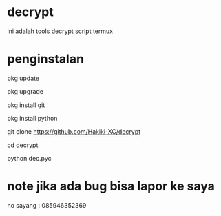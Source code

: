 # decrypt
ini adalah tools decrypt script termux

# penginstalan 

pkg update 

pkg upgrade

pkg install git

pkg install python

git clone https://github.com/Hakiki-XC/decrypt

cd decrypt 

python dec.pyc

# note jika ada bug bisa lapor ke saya

no sayang : 085946352369
